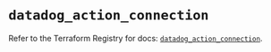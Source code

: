 # `datadog_action_connection`

Refer to the Terraform Registry for docs: [`datadog_action_connection`](https://registry.terraform.io/providers/datadog/datadog/3.71.0/docs/resources/action_connection).
